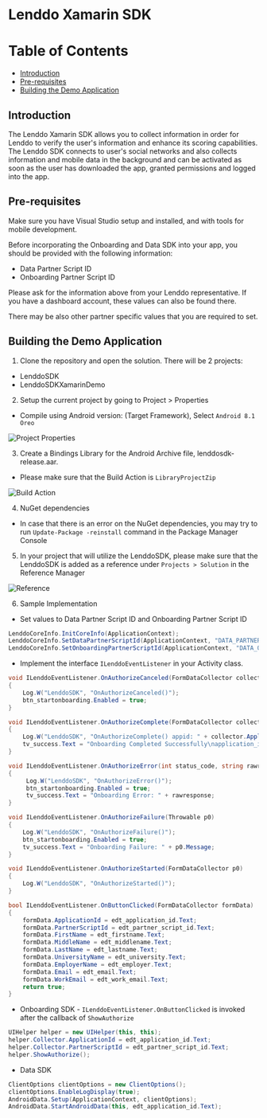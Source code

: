 # Lenddo Xamarin SDK

# Table of Contents

- [Introduction](#introduction)
- [Pre-requisites](#pre-requisites)
- [Building the Demo Application](#building-the-demo-application)

## Introduction

The Lenddo Xamarin SDK allows you to collect information in order for Lenddo to verify the user's information and enhance its scoring capabilities. The Lenddo SDK connects to user's social networks and also collects information and mobile data in the background and can be activated as soon as the user has downloaded the app, granted permissions and logged into the app.

## Pre-requisites

Make sure you have Visual Studio setup and installed, and with tools for mobile development. 

Before incorporating the Onboarding and Data SDK into your app, you should be provided with the following information:

- Data Partner Script ID
- Onboarding Partner Script ID

Please ask for the information above from your Lenddo representative. If you have a dashboard account, these values can also be found there.

There may be also other partner specific values that you are required to set.

## Building the Demo Application

1. Clone the repository and open the solution. There will be 2 projects:

- LenddoSDK
- LenddoSDKXamarinDemo

2. Setup the current project by going to Project > Properties

- Compile using Android version: (Target Framework), Select `Android 8.1 Oreo`

![Project Properties](https://github.com/Lenddo/xamarin-sdk/blob/feature/data-sdk/LenddoSDK/Wiki/project_properties.PNG)

3. Create a Bindings Library for the Android Archive file, lenddosdk-release.aar. 

- Please make sure that the Build Action is `LibraryProjectZip`

![Build Action](https://github.com/Lenddo/xamarin-sdk/blob/feature/data-sdk/LenddoSDK/Wiki/aar_build_action.PNG)

4. NuGet dependencies 

- In case that there is an error on the NuGet dependencies, you may try to run `Update-Package -reinstall` command in the Package Manager Console 

5. In your project that will utilize the LenddoSDK, please make sure that the LenddoSDK is added as a reference under `Projects > Solution` in the Reference Manager 

![Reference](https://github.com/Lenddo/xamarin-sdk/blob/feature/data-sdk/LenddoSDK/Wiki/add_reference_project.PNG)

6. Sample Implementation

* Set values to Data Partner Script ID and Onboarding Partner Script ID

```csharp
LenddoCoreInfo.InitCoreInfo(ApplicationContext);
LenddoCoreInfo.SetDataPartnerScriptId(ApplicationContext, "DATA_PARTNER_SCRIPT_ID");
LenddoCoreInfo.SetOnboardingPartnerScriptId(ApplicationContext, "DATA_ONBOARDING_PARTNER_SCRIPT_ID");
```

* Implement the interface `ILenddoEventListener` in your Activity class.

```csharp
void ILenddoEventListener.OnAuthorizeCanceled(FormDataCollector collector)
{
    Log.W("LenddoSDK", "OnAuthorizeCanceled()");
    btn_startonboarding.Enabled = true;
}

void ILenddoEventListener.OnAuthorizeComplete(FormDataCollector collector)
{
    Log.W("LenddoSDK", "OnAuthorizeComplete() appid: " + collector.ApplicationId);
    tv_success.Text = "Onboarding Completed Successfully\napplication_id: " + collector.ApplicationId;
}

void ILenddoEventListener.OnAuthorizeError(int status_code, string rawresponse)
{
     Log.W("LenddoSDK", "OnAuthorizeError()");
     btn_startonboarding.Enabled = true;
     tv_success.Text = "Onboarding Error: " + rawresponse;
}

void ILenddoEventListener.OnAuthorizeFailure(Throwable p0)
{
    Log.W("LenddoSDK", "OnAuthorizeFailure()");
    btn_startonboarding.Enabled = true;
    tv_success.Text = "Onboarding Failure: " + p0.Message;
}

void ILenddoEventListener.OnAuthorizeStarted(FormDataCollector p0)
{
    Log.W("LenddoSDK", "OnAuthorizeStarted()");
}

bool ILenddoEventListener.OnButtonClicked(FormDataCollector formData)
{
    formData.ApplicationId = edt_application_id.Text;
    formData.PartnerScriptId = edt_partner_script_id.Text;
    formData.FirstName = edt_firstname.Text;
    formData.MiddleName = edt_middlename.Text;
    formData.LastName = edt_lastname.Text;
    formData.UniversityName = edt_university.Text;
    formData.EmployerName = edt_employer.Text;
    formData.Email = edt_email.Text;
    formData.WorkEmail = edt_work_email.Text;
    return true;
}
```

* Onboarding SDK - `ILenddoEventListener.OnButtonClicked` is invoked after the callback of `ShowAuthorize`

```csharp
UIHelper helper = new UIHelper(this, this);
helper.Collector.ApplicationId = edt_application_id.Text;
helper.Collector.PartnerScriptId = edt_partner_script_id.Text;
helper.ShowAuthorize();
```

* Data SDK 

```csharp
ClientOptions clientOptions = new ClientOptions();
clientOptions.EnableLogDisplay(true);
AndroidData.Setup(ApplicationContext, clientOptions);
AndroidData.StartAndroidData(this, edt_application_id.Text);
```
